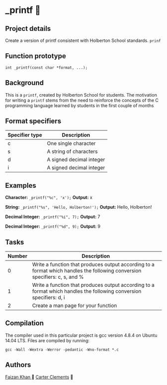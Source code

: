 # _printf  :rocket:

## Project details

Create a version of printf consistent with Holberton School standards. `prinf` 

## Function prototype 

```
int _printf(const char *format, ...);
```

## Background

This is a  ```printf```, created by Holberton School for students. The motivation for writing a `printf` stems from the need to reinforce the concepts of the C programming language learned by students in the first couple of months


## Format specifiers

| Specifier type | Description |
| --- | --- |
| c | One single character |
| s | A string of characters |
| d | A signed decimal integer |
| i | A signed decimal integer |


## Examples
**Character:**  ```
			_printf("%c", 'x');
				      ```
**Output:** x

**String:** ```
	        _printf("%s", 'Hello, Holberton!');
		    ```
**Output:** Hello, Holberton!

**Decimal Integer:**  ```
	        _printf("%i", 7);
		      ```
**Output:** 7

**Decimal Integer:**  ```
	        _printf("%d", 9);
		      ```
**Output:** 9

## Tasks
Number | Description
------ | -----------
0      | Write a function that produces output according to a format which handles the following conversion specifiers: c, s, and %
1      | Write a function that produces output according to a format which handles the following conversion specifiers: d, i
2      | Create a man page for your function

## Compilation

The compiler used in this particular project is gcc version 4.8.4 on Ubuntu 14.04 LTS.  Files are compiled by running: 
```
gcc -Wall -Wextra -Werror -pedantic -Wno-format *.c
```


## Authors

[Faizan Khan ](https://github.com/b1naryp0et):basketball:
[Carter Clements](https://github.com/JavaPhish) :gift: